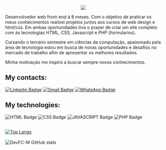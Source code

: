 <p align="center">
<img src="https://user-images.githubusercontent.com/73148418/111402437-f8669700-86a9-11eb-81c7-8ff2f8b42b07.png" />
</p>
Desenvolvedor web front-end á 8 meses. Com o objetivo de praticar os meus conhecimentos realizei projetos juntos aos cursos de web design e html/css. Em ambas oportunidades tive o prazer de criar um site completo com ás tecnologias HTML, CSS, Javascript e PHP (formularios).

Cursando o terceiro semestre em ciências da computação, apaixonado pela área de tecnologia estou em busca de novas oportunidades e desafios no mercado de trabalho afim de apresentar os melhores resultados.

Minha motivação me inspira a buscar sempre novos conhecimentos.
## My contacts:
[![Linkedin Badge](https://img.shields.io/badge/LinkedIn-0077B5?style=for-the-badge&logo=linkedin&logoColor=white)](https://www.linkedin.com/in/dev-fcm/)
[![Gmail Badge](https://img.shields.io/badge/Gmail-D14836?style=for-the-badge&logo=gmail&logoColor=white)](mailto:felipech3344@gmail.com)
[![WhatsApp Badge](https://img.shields.io/badge/WhatsApp-25D366?style=for-the-badge&logo=whatsapp&logoColor=white)](https://wa.me/message/A2VE6CIPCAJOC1)

## My technologies:
![HTML Badge](https://img.shields.io/badge/HTML5-E34F26?style=for-the-badge&logo=html5&logoColor=white)
![CSS Badge](https://img.shields.io/badge/CSS3-1572B6?style=for-the-badge&logo=css3&logoColor=white)
![JAVASCRIPT Badge](https://img.shields.io/badge/JavaScript-323330?style=for-the-badge&logo=javascript&logoColor=F7DF1E) 
![PHP Badge](https://img.shields.io/badge/PHP-777BB4?style=for-the-badge&logo=php&logoColor=white)<br/> <br/>

[![Top Langs](https://github-readme-stats.vercel.app/api/top-langs/?username=DevFC-M&layout=compact)](https://github.com/anuraghazra/github-readme-stats) <br/> <br/>
![DevFC-M GitHub stats](https://github-readme-stats.vercel.app/api?username=DevFC-M&show_icons=true&theme=dracula)

<!--
**DevFC-M/DevFC-M** is a ✨ _special_ ✨ repository because its `README.md` (this file) appears on your GitHub profile.

Here are some ideas to get you started:

- 🔭 I’m currently working on ...
- 🌱 I’m currently learning ...
- 👯 I’m looking to collaborate on ...
- 🤔 I’m looking for help with ...
- 💬 Ask me about ...
- 📫 How to reach me: ...
- 😄 Pronouns: ...
- ⚡ Fun fact: ...
  -->
